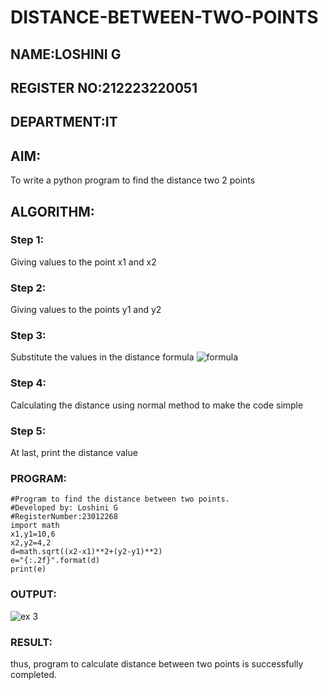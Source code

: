 
# DISTANCE-BETWEEN-TWO-POINTS
## NAME:LOSHINI G
## REGISTER NO:212223220051
## DEPARTMENT:IT
## AIM:
To write a python program to find the distance two 2 points
## ALGORITHM:
### Step 1: 
Giving values to the point x1 and x2
### Step 2: 
Giving values to the points y1 and y2
### Step 3: 
Substitute the values in the distance formula  ![formula](/formula.JPG)
### Step 4: 
Calculating the distance using normal method to make the code simple
### Step 5: 
At last, print the distance value
### PROGRAM:
```
#Program to find the distance between two points.
#Developed by: Loshini G
#RegisterNumber:23012268
import math
x1,y1=10,6
x2,y2=4,2
d=math.sqrt((x2-x1)**2+(y2-y1)**2)
e="{:.2f}".format(d)
print(e)
```
### OUTPUT:
![ex 3](https://github.com/user-attachments/assets/c303fdac-ef9c-4504-91f0-e2296184811a)

### RESULT:
thus, program to calculate distance between two points is successfully completed.
